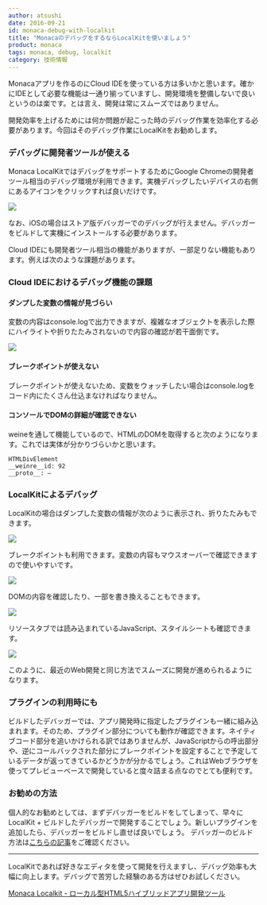 ```yaml
---
author: atsushi
date: 2016-09-21
id: monaca-debug-with-localkit
title: "MonacaのデバッグをするならLocalKitを使いましょう"
product: monaca
tags: monaca, debug, localkit
category: 技術情報
---
```


Monacaアプリを作るのにCloud IDEを使っている方は多いかと思います。確かにIDEとして必要な機能は一通り揃っていますし、開発環境を整備しないで良いというのは楽です。とは言え、開発は常にスムーズではありません。

開発効率を上げるためには何か問題が起こった時のデバッグ作業を効率化する必要があります。今回はそのデバッグ作業にLocalKitをお勧めします。

### デバッグに開発者ツールが使える

Monaca LocalKitではデバッグをサポートするためにGoogle Chromeの開発者ツール相当のデバッグ環境が利用できます。実機デバッグしたいデバイスの右側にあるアイコンをクリックすれば良いだけです。

![](/blog/content/images/2016/Sep/monaca-localkit-debug-5.png)

なお、iOSの場合はストア版デバッガーでのデバッグが行えません。デバッガーをビルドして実機にインストールする必要があります。

Cloud IDEにも開発者ツール相当の機能がありますが、一部足りない機能もあります。例えば次のような課題があります。

### Cloud IDEにおけるデバッグ機能の課題

#### ダンプした変数の情報が見づらい

変数の内容はconsole.logで出力できますが、複雑なオブジェクトを表示した際にハイライトや折りたたみされないので内容の確認が若干面倒です。

![](/blog/content/images/2016/Sep/monaca-localkit-debug-2.png)

#### ブレークポイントが使えない
ブレークポイントが使えないため、変数をウォッチしたい場合はconsole.logをコード内にたくさん仕込まなければなりません。

#### コンソールでDOMの詳細が確認できない

weineを通して機能しているので、HTMLのDOMを取得すると次のようになります。これでは実体が分かりづらいかと思います。

```
HTMLDivElement
__weinre__id: 92
__proto__: —
```

### LocalKitによるデバッグ

LocalKitの場合はダンプした変数の情報が次のように表示され、折りたたみもできます。

![](/blog/content/images/2016/Sep/monaca-localkit-debug-3.png)

ブレークポイントも利用できます。変数の内容もマウスオーバーで確認できますので使いやすいです。

![](/blog/content/images/2016/Sep/monaca-localkit-debug-6.png)

DOMの内容を確認したり、一部を書き換えることもできます。

![](/blog/content/images/2016/Sep/monaca-localkit-debug-7.png)

リソースタブでは読み込まれているJavaScript、スタイルシートも確認できます。

![](/blog/content/images/2016/Sep/monaca-localkit-debug-1.png)

このように、最近のWeb開発と同じ方法でスムーズに開発が進められるようになります。

### プラグインの利用時にも

ビルドしたデバッガーでは、アプリ開発時に指定したプラグインも一緒に組み込まれます。そのため、プラグイン部分についても動作が確認できます。ネイティブコード部分を追いかけられる訳ではありませんが、JavaScriptからの呼出部分や、逆にコールバックされた部分にブレークポイントを設定することで予定しているデータが返ってきているかどうかが分かるでしょう。これはWebブラウザを使ってプレビューベースで開発していると度々詰まる点なのでとても便利です。

### お勧めの方法

個人的なお勧めとしては、まずデバッガーをビルドをしてしまって、早々にLocalKit + ビルドしたデバッガーで開発することでしょう。新しいプラグインを追加したら、デバッガーをビルドし直せば良いでしょう。
デバッガーのビルド方法は[こちらの記事](http://blog.asial.co.jp/1444)をご確認ください。

----

LocalKitであれば好きなエディタを使って開発を行えますし、デバッグ効率も大幅に向上します。デバッグで苦労した経験のある方はぜひお試しください。

[Monaca Localkit - ローカル型HTML5ハイブリッドアプリ開発ツール](https://ja.monaca.io/localkit.html)
